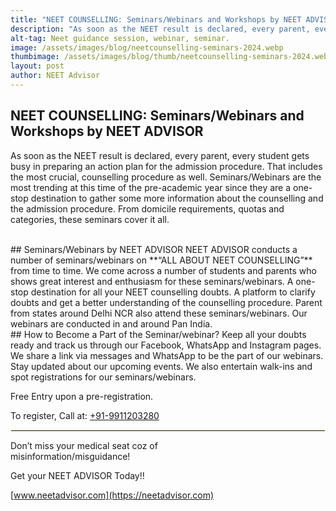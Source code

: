 ```yaml
---
title: "NEET COUNSELLING: Seminars/Webinars and Workshops by NEET ADVISOR"
description: "As soon as the NEET result is declared, every parent, every student gets busy in preparing an action plan for the admission procedure. That includes the most crucial, counselling procedure as well. Seminars/Webinars are the most trending at this time of the pre-academic year since they are a one-stop destination to gather some more information about the counselling and the admission procedure."
alt-tag: Neet guidance session, webinar, seminar. 
image: /assets/images/blog/neetcounselling-seminars-2024.webp
thumbimage: /assets/images/blog/thumb/neetcounselling-seminars-2024.webp
layout: post
author: NEET Advisor
---
```


## NEET COUNSELLING: Seminars/Webinars and Workshops by NEET ADVISOR
As soon as the NEET result is declared, every parent, every student gets busy in preparing an action plan for the admission procedure. That includes the most crucial, counselling procedure as well.
Seminars/Webinars are the most trending at this time of the pre-academic year since they are a one-stop destination to gather some more information about the counselling and the admission procedure. From domicile requirements, quotas and categories, these seminars cover it all. 

<br>
## Seminars/Webinars by NEET ADVISOR
NEET ADVISOR conducts a number of seminars/webinars on **“ALL ABOUT NEET COUNSELLING”** from time to time. We come across a number of students and parents who shows great interest and enthusiasm for these seminars/webinars.
A one-stop destination for all your NEET counselling doubts. A platform to clarify doubts and get a better understanding of the counselling procedure. Parent from states around Delhi NCR also attend these seminars/webinars. Our webinars are conducted in and around Pan India. 

<br>
## How to Become a Part of the Seminar/webinar?
Keep all your doubts ready and track us through our Facebook, WhatsApp and Instagram pages. We share a link via messages and WhatsApp to be the part of our webinars. Stay updated about our upcoming events. We also entertain walk-ins and spot registrations for our seminars/webinars. 

Free Entry upon a pre-registration. 

To register, Call at: [+91-9911203280](tel:9911203280)

<hr  style="border: 1px solid lightgoldenrodyellow">    

Don’t miss your medical seat coz of <br>misinformation/misguidance! 

Get your NEET ADVISOR Today!! 

[www.neetadvisor.com](https://neetadvisor.com)

